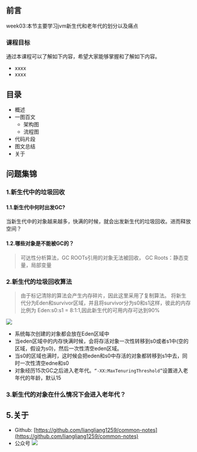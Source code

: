## 前言
week03:本节主要学习jvm新生代和老年代的划分以及痛点
### 课程目标
通过本课程可以了解如下内容，希望大家能够掌握和了解如下内容。
 - xxxx
 - xxxx
## 目录
 - 概述
 - 一图百文
   - 架构图
   - 流程图 
 - 代码片段
 - 图文总结
 - 关于
## 问题集锦
### 1.新生代中的垃圾回收
#### 1.1.新生代中何时出发GC?
当新生代中的对象越来越多，快满的时候，就会出发新生代的垃圾回收。进而释放空间？
#### 1.2.哪些对象是不能被GC的？
> 可达性分析算法，GC ROOTs引用的对象无法被回收，
GC Roots：静态变量，局部变量

### 2.新生代的垃圾回收算法
>由于标记清除的算法会产生内存碎片，因此这里采用了复制算法。
> 将新生代分为Eden和survivor区域，并且将survivor分为s0和s1这样，彼此的内存比例为
>  Eden:s0:s1 = 8:1:1,因此新生代的可用内存可达到90%

![](https://tva1.sinaimg.cn/large/007S8ZIlly1gjqxlqdstkj30ag07ldg3.jpg)
 - 系统每次创建的对象都会放在Eden区域中
 - 当eden区域中的内存快满时候，会将存活对象一次性转移到s0或者s1中(空的区域，假设为s0)，然后一次性清空eden区域。
 - 当s0的区域也满时，这时候会把eden和s0中存活的对象都转移到s1中去，同时一次性清空edne和s0
 - 对象经历15次GC之后进入老年代。`“-XX:MaxTenuringThreshold”`设置进入老年代的年龄，默认15

### 3.新生代的对象在什么情况下会进入老年代？




## 5.关于
 - Github: [https://github.com/liangliang1259/common-notes](https://github.com/liangliang1259/common-notes)
 - 公众号
![](https://tva1.sinaimg.cn/large/007S8ZIlly1giznpxhgdvj3076076gm3.jpg)
